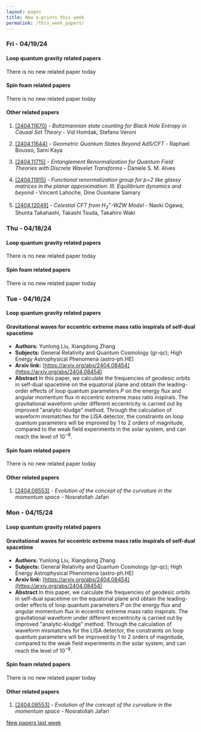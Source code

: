 ```yaml
---
layout: pages
title: New e-prints this week
permalink: /this_week_papers/
---
```




### Fri - 04/19/24

#### Loop quantum gravity related papers

There is no new related paper today 

#### Spin foam related papers

There is no new related paper today 



#### Other related papers

1. [[2404.11670]](https://arxiv.org/abs/2404.11670) - *Boltzmannian state counting for Black Hole Entropy in Causal Set Theory* - Vid Homšak, Stefano Veroni

1. [[2404.11644]](https://arxiv.org/abs/2404.11644) - *Geometric Quantum States Beyond AdS/CFT* - Raphael Bousso, Sami Kaya

1. [[2404.11715]](https://arxiv.org/abs/2404.11715) - *Entanglement Renormalization for Quantum Field Theories with Discrete  Wavelet Transforms* - Daniele S. M. Alves

1. [[2404.11915]](https://arxiv.org/abs/2404.11915) - *Functional renormalization group for p=2 like glassy matrices in the  planar approximation: III. Equilibrium dynamics and beyond* - Vincent Lahoche, Dine Ousmane Samary

1. [[2404.12049]](https://arxiv.org/abs/2404.12049) - *Celestial CFT from $H_3^+$-WZW Model* - Naoki Ogawa, Shunta Takahashi, Takashi Tsuda, Takahiro Waki



### Thu - 04/18/24

#### Loop quantum gravity related papers

There is no new related paper today 

#### Spin foam related papers

There is no new related paper today 

### Tue - 04/16/24

#### Loop quantum gravity related papers

#### **Gravitational waves for eccentric extreme mass ratio inspirals of  self-dual spacetime**
 - **Authors:** Yunlong Liu, Xiangdong Zhang
 - **Subjects:** General Relativity and Quantum Cosmology (gr-qc); High Energy Astrophysical Phenomena (astro-ph.HE)
 - **Arxiv link:** [https://arxiv.org/abs/2404.08454](https://arxiv.org/abs/2404.08454)
 - **Abstract**
 In this paper, we calculate the frequencies of geodesic orbits in self-dual spacetime on the equatorial plane and obtain the leading-order effects of loop quantum parameters $P$ on the energy flux and angular momentum flux in eccentric extreme mass ratio inspirals. The gravitational waveform under different eccentricity is carried out by improved "analytic-kludge" method. Through the calculation of waveform mismatches for the LISA detector, the constraints on loop quantum parameters will be improved by 1 to 2 orders of magnitude, compared to the weak field experiments in the solar system, and can reach the level of $10^{-8}$. 

#### Spin foam related papers

There is no new related paper today 



#### Other related papers

1. [[2404.08553]](https://arxiv.org/abs/2404.08553) - *Evolution of the concept of the curvature in the momentum space* - Nosratollah Jafari



### Mon - 04/15/24

#### Loop quantum gravity related papers

#### **Gravitational waves for eccentric extreme mass ratio inspirals of  self-dual spacetime**
 - **Authors:** Yunlong Liu, Xiangdong Zhang
 - **Subjects:** General Relativity and Quantum Cosmology (gr-qc); High Energy Astrophysical Phenomena (astro-ph.HE)
 - **Arxiv link:** [https://arxiv.org/abs/2404.08454](https://arxiv.org/abs/2404.08454)
 - **Abstract**
 In this paper, we calculate the frequencies of geodesic orbits in self-dual spacetime on the equatorial plane and obtain the leading-order effects of loop quantum parameters $P$ on the energy flux and angular momentum flux in eccentric extreme mass ratio inspirals. The gravitational waveform under different eccentricity is carried out by improved "analytic-kludge" method. Through the calculation of waveform mismatches for the LISA detector, the constraints on loop quantum parameters will be improved by 1 to 2 orders of magnitude, compared to the weak field experiments in the solar system, and can reach the level of $10^{-8}$. 

#### Spin foam related papers

There is no new related paper today 



#### Other related papers

1. [[2404.08553]](https://arxiv.org/abs/2404.08553) - *Evolution of the concept of the curvature in the momentum space* - Nosratollah Jafari






[New papers last week]({{site.url}}/archived/weekly/pre-prints/2024/04/15/archived_weekly_papers.html)